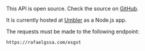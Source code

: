 This API is open source. Check the source on [GitHub](https://github.com/rafaelgssa/esgst/tree/master/server).

It is currently hosted at [Umbler](https://www.umbler.com/us) as a Node.js app.

The requests must be made to the following endpoint:

```
https://rafaelgssa.com/esgst
```